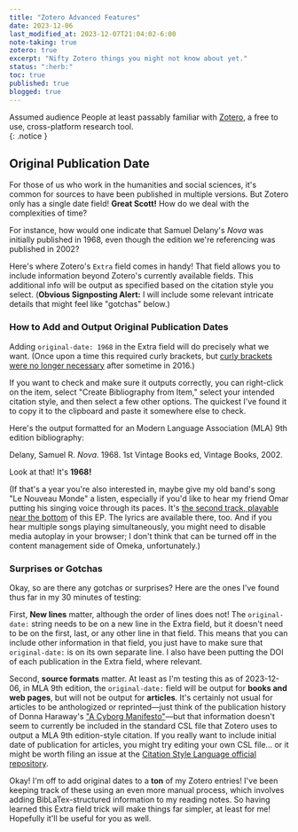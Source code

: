 ```yaml
---
title: "Zotero Advanced Features"
date: 2023-12-06
last_modified_at: 2023-12-07T21:04:02-6:00
note-taking: true
zotero: true
excerpt: "Nifty Zotero things you might not know about yet."
status: ":herb:"
toc: true
published: true
blogged: true
---
```


<span class="audience">Assumed audience</span> People at least passably familiar with [Zotero](https://www.zotero.org/), a free to use, cross-platform research tool.  
{: .notice }

## Original Publication Date  

For those of us who work in the humanities and social sciences, it's common for sources to have been published in multiple versions. But Zotero only has a single date field! **Great Scott!** How do we deal with the complexities of time?  

For instance, how would one indicate that Samuel Delany's _Nova_ was initially published in 1968, even though the edition we're referencing was published in 2002?  

Here's where Zotero's `Extra` field comes in handy! That field allows you to include information beyond Zotero's currently available fields. This additional info will be output as specified based on the citation style you select. (**Obvious Signposting Alert:** I will include some relevant intricate details that might feel like "gotchas" below.)  

### How to Add and Output Original Publication Dates  

Adding `original-date: 1968` in the Extra field will do precisely what we want. (Once upon a time this required curly brackets, but [curly brackets were no longer necessary](https://forums.zotero.org/discussion/comment/263156/#Comment_263156) after sometime in 2016.)  

If you want to check and make sure it outputs correctly, you can right-click on the item, select "Create Bibliography from Item," select your intended citation style, and then select a few other options. The quickest I've found it to copy it to the clipboard and paste it somewhere else to check.  

Here's the output formatted for an Modern Language Association (MLA) 9th edition bibliography:  

Delany, Samuel R. <i>Nova</i>. 1968. 1st Vintage Books ed, Vintage Books, 2002.  

Look at that! It's **1968!**  

(If that's a year you're also interested in, maybe give my old band's song "Le Nouveau Monde" a listen, especially if you'd like to hear my friend Omar putting his singing voice through its paces. It's [the second track, playable near the bottom](https://raincrossunderground.omeka.net/items/show/3) of this EP. The lyrics are available there, too. And if you hear multiple songs playing simultaneously, you might need to disable media autoplay in your browser; I don't think that can be turned off in the content management side of Omeka, unfortunately.)  

### Surprises or Gotchas  

Okay, so are there any gotchas or surprises? Here are the ones I've found thus far in my 30 minutes of testing:

First, **New lines** matter, although the order of lines does not! The `original-date:` string needs to be on a new line in the Extra field, but it doesn't need to be on the first, last, or any other line in that field. This means that you can include other information in that field, you just have to make sure that `original-date:` is on its own separate line. I also have been putting the DOI of each publication in the Extra field, where relevant.  

Second, **source formats** matter. At least as I'm testing this as of 2023-12-06, in MLA 9th edition, the `original-date:` field will be output for **books and web pages**, but will not be output for **articles**. It's certainly not usual for articles to be anthologized or reprinted—just think of the publication history of Donna Haraway's ["A Cyborg Manifesto"](https://en.wikipedia.org/wiki/A_Cyborg_Manifesto)—but that information doesn't seem to currently be included in the standard CSL file that Zotero uses to output a MLA 9th edition-style citation. If you really want to include initial date of publication for articles, you might try editing your own CSL file… or it might be worth filing an issue at the [Citation Style Language official repository](https://github.com/citation-style-language/styles).  

Okay! I'm off to add original dates to a **ton** of my Zotero entries! I've been keeping track of these using an even more manual process, which involves adding BibLaTex-structured information to my reading notes. So having learned this Extra field trick will make things far simpler, at least for me! Hopefully it'll be useful for you as well.  